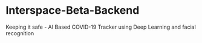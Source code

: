 # Interspace-Beta-Backend
Keeping it safe - AI Based COVID-19 Tracker using Deep Learning and facial recognition
